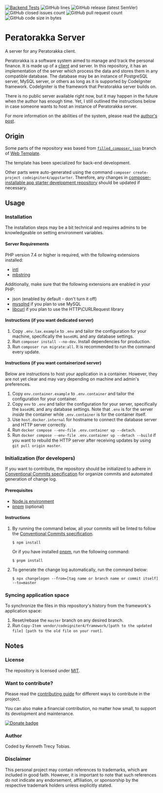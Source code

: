 [![Backend Tests](https://img.shields.io/github/actions/workflow/status/KennethTrecy/peratorakka_server/back-end.yml?style=for-the-badge)](https://github.com/KennethTrecy/peratorakka_server/actions/workflows/back-end.yml)
![GitHub lines](https://img.shields.io/github/license/KennethTrecy/peratorakka_server?style=for-the-badge)
![GitHub release (latest SemVer)](https://img.shields.io/github/v/release/KennethTrecy/peratorakka_server?style=for-the-badge&display_name=tag&sort=semver)
![GitHub closed issues count](https://img.shields.io/github/issues-closed/KennethTrecy/peratorakka_server?style=for-the-badge)
![GitHub pull request count](https://img.shields.io/github/issues-pr-closed/KennethTrecy/peratorakka_server?style=for-the-badge)
![GitHub code size in bytes](https://img.shields.io/github/repo-size/KennethTrecy/peratorakka_server?style=for-the-badge)

# Peratorakka Server
A server for any Peratorakka client.

Peratorakka is a software system aimed to manage and track the personal
finance. It is made up of a [client] and server. In this repository, it has an
implementation of the server which process the data and stores them in any
compatible database. The database may be an instance of PostgreSQL server,
MySQL server, or others as long as it is supported by CodeIgniter framework.
CodeIgniter is the framework that Peratorakka server builds on.

There is no public server available right now, but it may happen in the future
when the author has enough time. Yet, I still outlined the instructions below
in case someone wants to host an instance of Peratorakka server.

For more information on the abilities of the system, please read the [author's
post].

## Origin
Some parts of the repository was based from [`filled_composer_json`] branch of
[Web Template].

The template has been specialized for back-end development.

Other parts were auto-generated using the command `composer create-project
codeigniter4/appstarter`. Therefore, any changes in [composer-installable app
starter development repository] should be updated if necessary.

## Usage

### Installation
The installation steps may be a bit technical and requires admins to be
knowledgeable on setting environment variables.

#### Server Requirements
PHP version 7.4 or higher is required, with the following extensions
installed:

- [intl](http://php.net/manual/en/intl.requirements.php)
- [mbstring](http://php.net/manual/en/mbstring.installation.php)

Additionally, make sure that the following extensions are enabled in your PHP:

- json (enabled by default - don't turn it off)
- [mysqlnd](http://php.net/manual/en/mysqlnd.install.php) if you plan to use
  MySQL
- [libcurl](http://php.net/manual/en/curl.requirements.php) if you plan to use
  the HTTP\CURLRequest library

#### Instructions (if you want dedicated server)
1. Copy `.env.lax.example` to `.env` and tailor the configuration for your
   machine, specifically the `baseURL` and any database settings.
2. Run `composer install --no-dev`. Install dependencies for production.
3. Run `composer run migrate:all`. It is recommended to run the command every
   update.

#### Instructions (if you want containerized server)
Below are instructions to host your application in a container. However, they
are not yet clear and may vary depending on machine and admin's preferences.
1. Copy `env.container.example` to `.env.container` and tailor the
   configuration for your container.
2. Copy `env` to `.env` and tailor the configuration for your server,
   specifically the `baseURL` and any database settings. Note that `.env` is
   for the server *inside* the container while `.env.container` is for the
   container itself.
3. Use `host.docker.internal` for hostname to connect the database server and
   HTTP server correctly.
4. Run `docker compose --env-file .env.container up --detach`.
4. Run `docker compose --env-file .env.container up --detach --build` if you
   want to rebuild the HTTP server after receiving updates by using `git pull
   origin master`.

### Initialization (for developers)
If you want to contribute, the repository should be initialized to adhere in
[Conventional Commits specification] for organize commits and automated
generation of change log.

#### Prerequisites
- [Node.js environment]
- [pnpm] (optional)

#### Instructions
1. By running the command below, all your commits will be linted to follow the
   [Conventional Commits specification].
   ```
   $ npm install
   ```

   Or if you have installed [pnpm], run the following command:
   ```
   $ pnpm install
   ```
2. To generate the change log automatically, run the command below:
   ```
   $ npx changelogen --from=[tag name or branch name or commit itself] --to=master
   ```

### Syncing application space
To synchronize the files in this repository's history from the framework's
application space:
1. Reset/rebase the `master` branch on any desired branch.
2. Run `Copy-Item vendor/codeigniter4/framework/[path to the updated file]
   [path to the old file on your root]`.

## Notes

### License
The repository is licensed under [MIT].

### Want to contribute?
Please read the [contributing guide] for different ways to contribute in the
project.

You can also make a financial contribution, no matter how small, to support
its development and maintenance.

[![Donate
badge](https://img.shields.io/badge/PayPal-_?logo=paypal&label=Donate%20via&color=%23003087&link=https%3A%2F%2Fpaypal.me%2FKennethTrecy)](https://www.paypal.me/KennethTrecy)

### Author
Coded by Kenneth Trecy Tobias.

### Disclaimer
This personal project may contain references to trademarks, which are included
in good faith. However, it is important to note that such references do not
indicate any endorsement, affiliation, or sponsorship by the respective
trademark holders unless explicitly stated.

[`filled_composer_json`]: https://github.com/KennethTrecy/web_template/tree/filled_composer_json
[Web Template]: http://github.com/KennethTrecy/web_template
[composer-installable app starter development repository]: https://github.com/codeigniter4/CodeIgniter4
[intl]: http://php.net/manual/en/intl.requirements.php
[mbstring]: http://php.net/manual/en/mbstring.installation.php
[mysqlnd]: http://php.net/manual/en/mysqlnd.install.php
[libcurl]: http://php.net/manual/en/curl.requirements.php
[MIT]: https://github.com/KennethTrecy/web_template/blob/master/LICENSE
[Node.js environment]: https://nodejs.org/en/
[pnpm]: https://pnpm.io/installation
[Conventional Commits specification]: https://www.conventionalcommits.org/en/v1.0.0/
[contributing guide]: ./CONTRIBUTING.md
[client]: https://github.com/KennethTrecy/peratorakka_client
[author's post]: https://www.linkedin.com/posts/kenneth-trecy-tobias_good-day-everyone-after-five-months-of-testing-activity-7134037085828616192-Xtvx
